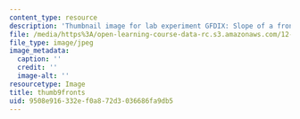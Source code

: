 ```yaml
---
content_type: resource
description: 'Thumbnail image for lab experiment GFDIX: Slope of a frontal surface.'
file: /media/https%3A/open-learning-course-data-rc.s3.amazonaws.com/12-003-atmosphere-ocean-and-climate-dynamics-fall-2008/9508e916332ef0a872d3036686fa9db5_thumb9fronts.jpg
file_type: image/jpeg
image_metadata:
  caption: ''
  credit: ''
  image-alt: ''
resourcetype: Image
title: thumb9fronts
uid: 9508e916-332e-f0a8-72d3-036686fa9db5
---
```

